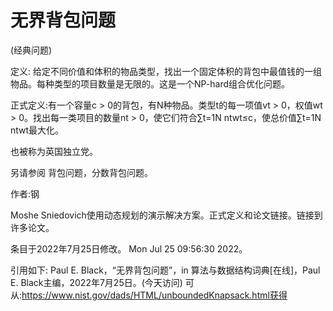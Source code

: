 # 无界背包问题


(经典问题)



定义:
给定不同价值和体积的物品类型，找出一个固定体积的背包中最值钱的一组物品。每种类型的项目数量是无限的。这是一个NP-hard组合优化问题。



正式定义:有一个容量c > 0的背包，有N种物品。类型t的每一项值vt > 0，权值wt > 0。找出每一类项目的数量nt > 0，使它们符合∑t=1N ntwt≤c，使总价值∑t=1N ntwt最大化。



也被称为英国独立党。



另请参阅
背包问题，分数背包问题。


作者:钢


Moshe Sniedovich使用动态规划的演示解决方案。正式定义和论文链接。链接到许多论文。








条目于2022年7月25日修改。
Mon Jul 25 09:56:30 2022。



引用如下:
Paul E. Black，“无界背包问题”，in
算法与数据结构词典[在线]，Paul E. Black主编，2022年7月25日。(今天访问)
可从:https://www.nist.gov/dads/HTML/unboundedKnapsack.html获得